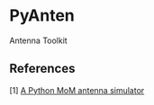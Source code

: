 # PyAnten

Antenna Toolkit

## References

[1] [A Python MoM antenna simulator](https://www.linkedin.com/pulse/python-mom-antenna-simulator-t-q-khai-nguyen/)
